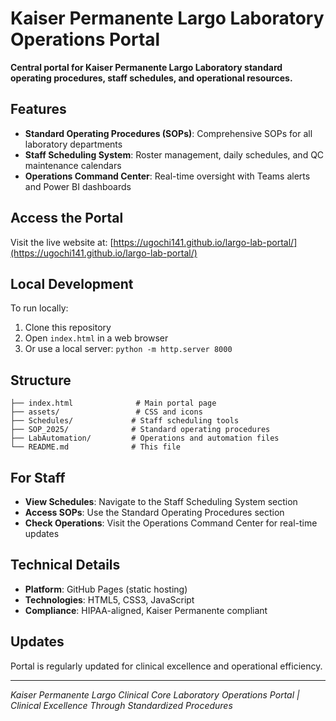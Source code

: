 # Kaiser Permanente Largo Laboratory Operations Portal

**Central portal for Kaiser Permanente Largo Laboratory standard operating procedures, staff schedules, and operational resources.**

## Features

- **Standard Operating Procedures (SOPs)**: Comprehensive SOPs for all laboratory departments
- **Staff Scheduling System**: Roster management, daily schedules, and QC maintenance calendars
- **Operations Command Center**: Real-time oversight with Teams alerts and Power BI dashboards

## Access the Portal

Visit the live website at: [https://ugochi141.github.io/largo-lab-portal/](https://ugochi141.github.io/largo-lab-portal/)

## Local Development

To run locally:

1. Clone this repository
2. Open `index.html` in a web browser
3. Or use a local server: `python -m http.server 8000`

## Structure

```
├── index.html              # Main portal page
├── assets/                 # CSS and icons
├── Schedules/             # Staff scheduling tools
├── SOP_2025/              # Standard operating procedures
├── LabAutomation/         # Operations and automation files
└── README.md              # This file
```

## For Staff

- **View Schedules**: Navigate to the Staff Scheduling System section
- **Access SOPs**: Use the Standard Operating Procedures section
- **Check Operations**: Visit the Operations Command Center for real-time updates

## Technical Details

- **Platform**: GitHub Pages (static hosting)
- **Technologies**: HTML5, CSS3, JavaScript
- **Compliance**: HIPAA-aligned, Kaiser Permanente compliant

## Updates

Portal is regularly updated for clinical excellence and operational efficiency.

---

*Kaiser Permanente Largo Clinical Core Laboratory*
*Operations Portal | Clinical Excellence Through Standardized Procedures*
